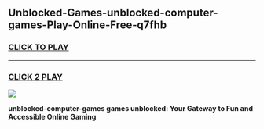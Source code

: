 
## Unblocked-Games-unblocked-computer-games-Play-Online-Free-q7fhb
<h3>
<a href="https://premium76.site?title=unblocked-computer-games&ref=26A">CLICK TO PLAY</a></h3>
<hr>

<h3>
<a href="https://premium76.site?title=unblocked-computer-games&ref=26A">CLICK 2 PLAY</a>
  
</h3>

<a href="https://premium76.site?title=unblocked-computer-games&ref=26A"><img src="https://clearcache.store/games.png"></a>


**unblocked-computer-games games unblocked: Your Gateway to Fun and Accessible Online Gaming**
